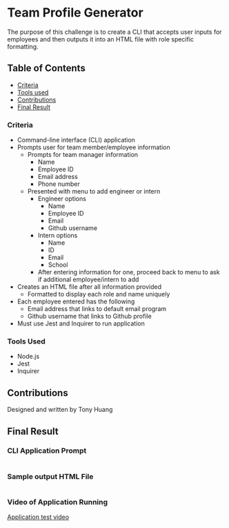 # Team Profile Generator
The purpose of this challenge is to create a CLI that accepts user inputs for employees and then outputs it into an HTML file with role specific formatting.

## Table of Contents
* [Criteria](#criteria)
* [Tools used](#tools-used)
* [Contributions](#contributons)
* [Final Result](#final-result)

### Criteria
* Command-line interface (CLI) application
* Prompts user for team member/employee information
    * Prompts for team manager information
        * Name
        * Employee ID
        * Email address
        * Phone number
    * Presented with menu to add engineer or intern
        * Engineer options
            * Name
            * Employee ID
            * Email
            * Github username
        * Intern options
            * Name
            * ID
            * Email
            * School
        * After entering information for one, proceed back to menu to ask if additional employee/intern to add
* Creates an HTML file after all information provided
    * Formatted to display each role and name uniquely
* Each employee entered has the following
    * Email address that links to default email program
    * Github username that links to Github profile
* Must use Jest and Inquirer to run application

### Tools Used
* Node.js
* Jest
* Inquirer

## Contributions
Designed and written by Tony Huang

## Final Result
### CLI Application Prompt
<img src='' alt=''/>

### Sample output HTML File
<img src='' alt=''/>

### Video of Application Running
<a href='' target="_blank">Application test video</a>